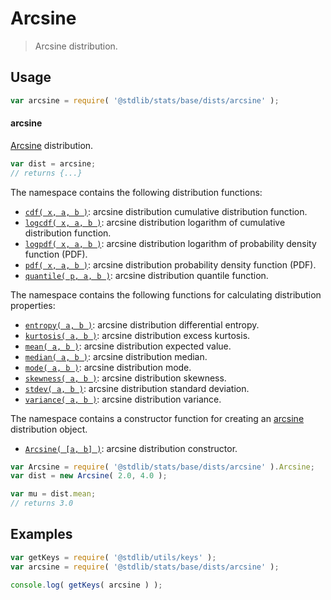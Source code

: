 <!--

@license Apache-2.0

Copyright (c) 2018 The Stdlib Authors.

Licensed under the Apache License, Version 2.0 (the "License");
you may not use this file except in compliance with the License.
You may obtain a copy of the License at

   http://www.apache.org/licenses/LICENSE-2.0

Unless required by applicable law or agreed to in writing, software
distributed under the License is distributed on an "AS IS" BASIS,
WITHOUT WARRANTIES OR CONDITIONS OF ANY KIND, either express or implied.
See the License for the specific language governing permissions and
limitations under the License.

-->

# Arcsine

> Arcsine distribution.

<section class="usage">

## Usage

```javascript
var arcsine = require( '@stdlib/stats/base/dists/arcsine' );
```

#### arcsine

[Arcsine][arcsine-distribution] distribution.

```javascript
var dist = arcsine;
// returns {...}
```

The namespace contains the following distribution functions:

<!-- <toc pattern="*+(cdf|pdf|mgf|quantile)*"> -->

<div class="namespace-toc">

-   <span class="signature">[`cdf( x, a, b )`][@stdlib/stats/base/dists/arcsine/cdf]</span><span class="delimiter">: </span><span class="description">arcsine distribution cumulative distribution function.</span>
-   <span class="signature">[`logcdf( x, a, b )`][@stdlib/stats/base/dists/arcsine/logcdf]</span><span class="delimiter">: </span><span class="description">arcsine distribution logarithm of cumulative distribution function.</span>
-   <span class="signature">[`logpdf( x, a, b )`][@stdlib/stats/base/dists/arcsine/logpdf]</span><span class="delimiter">: </span><span class="description">arcsine distribution logarithm of probability density function (PDF).</span>
-   <span class="signature">[`pdf( x, a, b )`][@stdlib/stats/base/dists/arcsine/pdf]</span><span class="delimiter">: </span><span class="description">arcsine distribution probability density function (PDF).</span>
-   <span class="signature">[`quantile( p, a, b )`][@stdlib/stats/base/dists/arcsine/quantile]</span><span class="delimiter">: </span><span class="description">arcsine distribution quantile function.</span>

</div>

<!-- </toc> -->

The namespace contains the following functions for calculating distribution properties:

<!-- <toc pattern="*+(entropy|kurtosis|mean|median|mode|skewness|stdev|variance)*"> -->

<div class="namespace-toc">

-   <span class="signature">[`entropy( a, b )`][@stdlib/stats/base/dists/arcsine/entropy]</span><span class="delimiter">: </span><span class="description">arcsine distribution differential entropy.</span>
-   <span class="signature">[`kurtosis( a, b )`][@stdlib/stats/base/dists/arcsine/kurtosis]</span><span class="delimiter">: </span><span class="description">arcsine distribution excess kurtosis.</span>
-   <span class="signature">[`mean( a, b )`][@stdlib/stats/base/dists/arcsine/mean]</span><span class="delimiter">: </span><span class="description">arcsine distribution expected value.</span>
-   <span class="signature">[`median( a, b )`][@stdlib/stats/base/dists/arcsine/median]</span><span class="delimiter">: </span><span class="description">arcsine distribution median.</span>
-   <span class="signature">[`mode( a, b )`][@stdlib/stats/base/dists/arcsine/mode]</span><span class="delimiter">: </span><span class="description">arcsine distribution mode.</span>
-   <span class="signature">[`skewness( a, b )`][@stdlib/stats/base/dists/arcsine/skewness]</span><span class="delimiter">: </span><span class="description">arcsine distribution skewness.</span>
-   <span class="signature">[`stdev( a, b )`][@stdlib/stats/base/dists/arcsine/stdev]</span><span class="delimiter">: </span><span class="description">arcsine distribution standard deviation.</span>
-   <span class="signature">[`variance( a, b )`][@stdlib/stats/base/dists/arcsine/variance]</span><span class="delimiter">: </span><span class="description">arcsine distribution variance.</span>

</div>

<!-- </toc> -->

The namespace contains a constructor function for creating an [arcsine][arcsine-distribution] distribution object.

<!-- <toc pattern="*ctor*"> -->

<div class="namespace-toc">

-   <span class="signature">[`Arcsine( [a, b] )`][@stdlib/stats/base/dists/arcsine/ctor]</span><span class="delimiter">: </span><span class="description">arcsine distribution constructor.</span>

</div>

<!-- </toc> -->

```javascript
var Arcsine = require( '@stdlib/stats/base/dists/arcsine' ).Arcsine;
var dist = new Arcsine( 2.0, 4.0 );

var mu = dist.mean;
// returns 3.0
```

</section>

<!-- /.usage -->

<section class="examples">

## Examples

<!-- TODO: better examples -->

<!-- eslint no-undef: "error" -->

```javascript
var getKeys = require( '@stdlib/utils/keys' );
var arcsine = require( '@stdlib/stats/base/dists/arcsine' );

console.log( getKeys( arcsine ) );
```

</section>

<!-- /.examples -->

<section class="links">

[arcsine-distribution]: https://en.wikipedia.org/wiki/Arcsine_distribution

<!-- <toc-links> -->

[@stdlib/stats/base/dists/arcsine/ctor]: https://github.com/stdlib-js/stdlib/tree/develop/lib/node_modules/%40stdlib/stats/base/dists/arcsine/ctor

[@stdlib/stats/base/dists/arcsine/entropy]: https://github.com/stdlib-js/stdlib/tree/develop/lib/node_modules/%40stdlib/stats/base/dists/arcsine/entropy

[@stdlib/stats/base/dists/arcsine/kurtosis]: https://github.com/stdlib-js/stdlib/tree/develop/lib/node_modules/%40stdlib/stats/base/dists/arcsine/kurtosis

[@stdlib/stats/base/dists/arcsine/mean]: https://github.com/stdlib-js/stdlib/tree/develop/lib/node_modules/%40stdlib/stats/base/dists/arcsine/mean

[@stdlib/stats/base/dists/arcsine/median]: https://github.com/stdlib-js/stdlib/tree/develop/lib/node_modules/%40stdlib/stats/base/dists/arcsine/median

[@stdlib/stats/base/dists/arcsine/mode]: https://github.com/stdlib-js/stdlib/tree/develop/lib/node_modules/%40stdlib/stats/base/dists/arcsine/mode

[@stdlib/stats/base/dists/arcsine/skewness]: https://github.com/stdlib-js/stdlib/tree/develop/lib/node_modules/%40stdlib/stats/base/dists/arcsine/skewness

[@stdlib/stats/base/dists/arcsine/stdev]: https://github.com/stdlib-js/stdlib/tree/develop/lib/node_modules/%40stdlib/stats/base/dists/arcsine/stdev

[@stdlib/stats/base/dists/arcsine/variance]: https://github.com/stdlib-js/stdlib/tree/develop/lib/node_modules/%40stdlib/stats/base/dists/arcsine/variance

[@stdlib/stats/base/dists/arcsine/cdf]: https://github.com/stdlib-js/stdlib/tree/develop/lib/node_modules/%40stdlib/stats/base/dists/arcsine/cdf

[@stdlib/stats/base/dists/arcsine/logcdf]: https://github.com/stdlib-js/stdlib/tree/develop/lib/node_modules/%40stdlib/stats/base/dists/arcsine/logcdf

[@stdlib/stats/base/dists/arcsine/logpdf]: https://github.com/stdlib-js/stdlib/tree/develop/lib/node_modules/%40stdlib/stats/base/dists/arcsine/logpdf

[@stdlib/stats/base/dists/arcsine/pdf]: https://github.com/stdlib-js/stdlib/tree/develop/lib/node_modules/%40stdlib/stats/base/dists/arcsine/pdf

[@stdlib/stats/base/dists/arcsine/quantile]: https://github.com/stdlib-js/stdlib/tree/develop/lib/node_modules/%40stdlib/stats/base/dists/arcsine/quantile

<!-- </toc-links> -->

</section>

<!-- /.links -->
